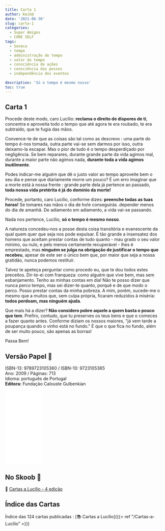 ```yaml
---
title: Carta 1
author: Keik@
date: '2021-06-30'
slug: carta-1
categories:
  - Super Amigos
  - CORE SELF
tags:
  - Seneca
  - tempo
  - administração do tempo
  - valor do tempo
  - consciência de ações
  - consciência das posses
  - independência dos eventos
  
description: 'Só o tempo é mesmo nosso'
toc: true
---
```


## Carta 1 

Procede deste modo, caro Lucílio: **reclama o direito de dispores de ti**, concentra e aproveita todo o tempo que até agora te era roubado, te era subtraído, que te fugia das mãos.

Convence-te de que as coisas são tal como as descrevo : uma parte do tempo é-nos tomada, outra parte vai-se sem darmos por isso, outra deixamo-la escapar. Mas o pior de tudo é o tempo desperdiçado por negligência. Se bem reparares, durante grande parte da vida agimos mal, durante a maior parte não agimos nada, **durante toda a vida agimos inutilmente**.

Podes indicar-me alguém que dê o justo valor ao tempo aproveite bem o seu dia e pense que diariamente morre um pouco? É um erro imaginar que a morte está à nossa frente : grande parte dela já pertence ao passado, **toda nossa vida pretérita é já do domínio da morte!**

Procede, portanto, caro Lucílio, conforme dizes: **preenche todas as tuas horas!** Se tomares nas mãos o dia de ho!e conseguirás .depender menos do dia de amanhã. De adiamento em adiamento, a vida vai-se passando.

Nada nos pertence, Lucílio, **só o tempo é mesmo nosso**. 

A natureza concedeu-nos a posse desta coisa transitória e evanescente da qual quem quer que seja nos pode expulsar. É tão grande a insensatez dos homens que aceitam prestar contas de tudo quanto - mau grado o seu valor mínimo, ou nulo, e pelo menos certamente recuperável - lhes é emprestado, mas **ninguém se julga na obrigação de justificar o tempo que recebeu**, apesar de este ser o único bem que, por maior que seja a nossa gratidão, nunca podemos restituir.

Talvez te apeteça perguntar como procedo eu, que te dou todos estes preceitos. Dir-te-ei com franqueza: como alguém que vive bem, mas sem esbanjamento. Tenho as minhas contas em dia! Não te posso dizer que nunca perco tempo, mas sei dizer-te quanto, porquê e de que modo o perco. Posso prestar contas da minha pobreza. A mim, porém, sucede-me o mesmo que a muitos que, sem culpa própria, ficaram reduzidos à miséria: **todos perdoam, mas ninguém ajuda**.


Que mais há a dizer? **Não considero pobre aquele a quem basta o pouco que tem**. Prefiro, contudo, que tu preserves os teus bens e que o comeces a fazer quanto antes. Conforme diziam os nossos maiores, "já vem tarde a poupança quando o vinho está no fundo." É que o que fica no fundo, além de ser muito pouco, são apenas as borras!

Passa Bem! 

## Versão Papel :book:

ISBN-13: 9789723105360 / ISBN-10: 9723105365  
Ano: 2009 / Páginas: 713  
Idioma: português de Portugal   
**Editora:** Fundação Calouste Gulbenkian

<iframe style="width:120px;height:240px;" marginwidth="0" marginheight="0" scrolling="no" frameborder="0" src="//ws-na.amazon-adsystem.com/widgets/q?ServiceVersion=20070822&OneJS=1&Operation=GetAdHtml&MarketPlace=BR&source=ac&ref=tf_til&ad_type=product_link&tracking_id=mundodekeika-20&marketplace=amazon&amp;region=BR&placement=9723105365&asins=9723105365&linkId=fb8dc16224bc0c2b7943ec769c5b5905&show_border=true&link_opens_in_new_window=true&price_color=333333&title_color=0066c0&bg_color=ffffff">
    </iframe>


## No Skoob :eagle:

:book: [Cartas a Lucílio - 4 edição](https://www.skoob.com.br/cartas-a-lucilio-37684ed41245.html)


## Índice das Cartas

Índice das 124 cartas publicadas : [📚 Cartas a Lucílio]({{< ref "/Cartas-a-Lucilio" >}})
